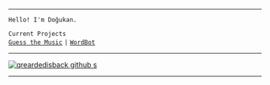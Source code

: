 

---

 `Hello! I'm Doğukan.`
 
  `Current Projects`<br />
  [`Guess the Music`](https://qrearded.xyz/projects/gtm/) `|` [`WordBot`](https://qrearded.xyz/projects/wordbot/)

---

[![qreardedisback github s](https://github-readme-stats.vercel.app/api?username=qreardedisback&locale=en&title_color=FFFFFF&bg_color=000000&icon_color=028c6a&text_color=FFFFFF&include_all_commits=true&hide_border=true&show_icons=true)](https://github.com/qreardedisback)

---
